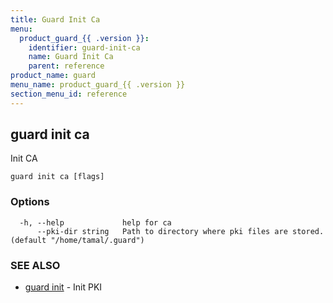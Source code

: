 ```yaml
---
title: Guard Init Ca
menu:
  product_guard_{{ .version }}:
    identifier: guard-init-ca
    name: Guard Init Ca
    parent: reference
product_name: guard
menu_name: product_guard_{{ .version }}
section_menu_id: reference
---
```

## guard init ca

Init CA

```
guard init ca [flags]
```

### Options

```
  -h, --help             help for ca
      --pki-dir string   Path to directory where pki files are stored. (default "/home/tamal/.guard")
```

### SEE ALSO

* [guard init](/docs/reference/guard_init.md)	 - Init PKI

